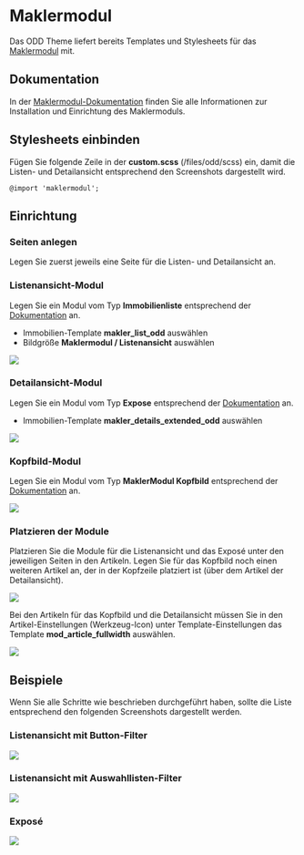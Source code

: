 
# Maklermodul

Das ODD Theme liefert bereits Templates und Stylesheets für das [Maklermodul](https://www.maklermodul.de/) mit.

## Dokumentation

In der [Maklermodul-Dokumentation](https://docs.pdir.de/#/maklermodul/index) finden Sie alle Informationen zur Installation und Einrichtung des Maklermoduls.

## Stylesheets einbinden

Fügen Sie folgende Zeile in der **custom.scss** (/files/odd/scss) ein, damit die Listen- und Detailansicht entsprechend den Screenshots dargestellt wird.

```
@import 'maklermodul';
```

## Einrichtung

### Seiten anlegen

Legen Sie zuerst jeweils eine Seite für die Listen- und Detailansicht an.

### Listenansicht-Modul

Legen Sie ein Modul vom Typ **Immobilienliste** entsprechend der [Dokumentation](https://docs.pdir.de/#/maklermodul/einrichtung) an.

* Immobilien-Template **makler_list_odd** auswählen
* Bildgröße **Maklermodul / Listenansicht** auswählen

<img src="/_images/odd-theme/module/oddtheme_maklermodul_modul_listenansicht.png" style="max-width:500px;">

### Detailansicht-Modul

Legen Sie ein Modul vom Typ **Expose** entsprechend der [Dokumentation](https://docs.pdir.de/#/maklermodul/einrichtung) an.

* Immobilien-Template **makler_details_extended_odd** auswählen

<img src="/_images/odd-theme/module/oddtheme_maklermodul_modul_expose.png" style="max-width:500px;">

### Kopfbild-Modul

Legen Sie ein Modul vom Typ **MaklerModul Kopfbild** entsprechend der [Dokumentation](https://docs.pdir.de/#/maklermodul/kopfbild_mit_uberschrift) an.

<img src="/_images/odd-theme/module/oddtheme_maklermodul_modul_kopfbild.png" style="max-width:500px;">

### Platzieren der Module

Platzieren Sie die Module für die Listenansicht und das Exposé unter den jeweiligen Seiten in den Artikeln. Legen Sie für das Kopfbild noch einen weiteren Artikel an, der in der Kopfzeile platziert ist (über dem Artikel der Detailansicht).

<img src="/_images/odd-theme/module/oddtheme_maklermodul_artikel.png" style="max-width:500px;">

Bei den Artikeln für das Kopfbild und die Detailansicht müssen Sie in den Artikel-Einstellungen (Werkzeug-Icon) unter Template-Einstellungen das Template **mod_article_fullwidth** auswählen.

<img src="/_images/odd-theme/module/oddtheme_maklermodul_artikel_fullwidth.png" style="max-width:500px;">

## Beispiele

Wenn Sie alle Schritte wie beschrieben durchgeführt haben, sollte die Liste entsprechend den folgenden Screenshots dargestellt werden.

### Listenansicht mit Button-Filter

<img src="/_images/odd-theme/module/oddtheme_maklermodul_liste_buttons.png">

### Listenansicht mit Auswahllisten-Filter

<img src="/_images/odd-theme/module/oddtheme_maklermodul_liste_selects.png">

### Exposé

<img src="/_images/odd-theme/module/oddtheme_maklermodul_details.png">
